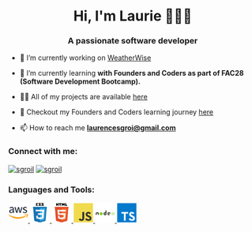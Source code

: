 <h1 align="center">Hi, I'm Laurie 🙆🏽‍♂️</h1>
<h3 align="center">A passionate software developer</h3>

- 🔭 I’m currently working on [WeatherWise](https://sgroi-l.github.io/apiProject/)

- 🌱 I’m currently learning **with Founders and Coders as part of FAC28 (Software Development Bootcamp).**

- 👨‍💻 All of my projects are available [here](https://github.com/sgroi-l?tab=repositories)

- 📝 Checkout my Founders and Coders learning journey [here](https://github.com/sgroi-l/FAC-Portfolio)

- 📫 How to reach me **laurencesgroi@gmail.com**

<h3 align="left">Connect with me:</h3>
<p align="left">
<a href="https://twitter.com/sgroil" target="blank"><img align="center" src="https://raw.githubusercontent.com/rahuldkjain/github-profile-readme-generator/master/src/images/icons/Social/twitter.svg" alt="sgroil" height="30" width="40" /></a>
<a href="https://linkedin.com/in/sgroil" target="blank"><img align="center" src="https://raw.githubusercontent.com/rahuldkjain/github-profile-readme-generator/master/src/images/icons/Social/linked-in-alt.svg" alt="sgroil" height="30" width="40" /></a>
</p>

<h3 align="left">Languages and Tools:</h3>
<p align="left"> <a href="https://aws.amazon.com" target="_blank" rel="noreferrer"> <img src="https://raw.githubusercontent.com/devicons/devicon/master/icons/amazonwebservices/amazonwebservices-original-wordmark.svg" alt="aws" width="40" height="40"/> </a> <a href="https://www.w3schools.com/css/" target="_blank" rel="noreferrer"> <img src="https://raw.githubusercontent.com/devicons/devicon/master/icons/css3/css3-original-wordmark.svg" alt="css3" width="40" height="40"/> </a> <a href="https://www.w3.org/html/" target="_blank" rel="noreferrer"> <img src="https://raw.githubusercontent.com/devicons/devicon/master/icons/html5/html5-original-wordmark.svg" alt="html5" width="40" height="40"/> </a> <a href="https://developer.mozilla.org/en-US/docs/Web/JavaScript" target="_blank" rel="noreferrer"> <img src="https://raw.githubusercontent.com/devicons/devicon/master/icons/javascript/javascript-original.svg" alt="javascript" width="40" height="40"/> </a> <a href="https://nodejs.org" target="_blank" rel="noreferrer"> <img src="https://raw.githubusercontent.com/devicons/devicon/master/icons/nodejs/nodejs-original-wordmark.svg" alt="nodejs" width="40" height="40"/> </a> <a href="https://www.typescriptlang.org/" target="_blank" rel="noreferrer"> <img src="https://raw.githubusercontent.com/devicons/devicon/master/icons/typescript/typescript-original.svg" alt="typescript" width="40" height="40"/> </a> </p>

